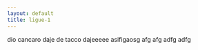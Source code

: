 ```yaml
---
layout: default
title: ligue-1
---
```

dio cancaro
daje de tacco
dajeeeee
asifigaosg
afg
afg
adfg
adfg
